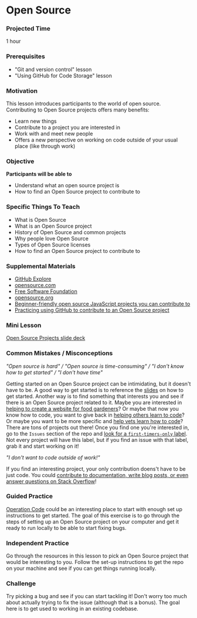 # Open Source

### Projected Time
1 hour

### Prerequisites
- "Git and version control" lesson
- "Using GitHub for Code Storage" lesson

### Motivation
This lesson introduces participants to the world of open source.
Contributing to Open Source projects offers many benefits:
- Learn new things
- Contribute to a project you are interested in
- Work with and meet new people
- Offers a new perspective on working on code outside of your usual place (like through work)

### Objective
**Participants will be able to** 
- Understand what an open source project is
- How to find an Open Source project to contribute to

### Specific Things To Teach
- What is Open Source
- What is an Open Source project
- History of Open Source and common projects
- Why people love Open Source
- Types of Open Source licenses
- How to find an Open Source project to contribute to

### Supplemental Materials
- [GitHub Explore](https://github.com/explore)
- [opensource.com](https://opensource.com/resources/what-open-source)
- [Free Software Foundation](http://www.fsf.org/)
- [opensource.org](https://opensource.org/)
- [Beginner-friendly open source JavaScript projects you can contribute to](https://github.com/MunGell/awesome-for-beginners#javascript)
- [Practicing using GitHub to contribute to an Open Source project](https://egghead.io/courses/how-to-contribute-to-an-open-source-project-on-GitHub)

### Mini Lesson
[Open Source Projects slide deck](https://docs.google.com/presentation/d/13f2I1JbpLNgPcWcAv_HZKKp4-ZeWTcBUDFm-sw2diIk/edit#slide=id.p)

### Common Mistakes / Misconceptions
_"Open source is hard" / "Open source is time-consuming" / "I don't know how to get started" / "I don't have time"_

Getting started on an Open Source project can be intimidating, but it doesn't have to be. A good way to get started is to reference the [slides](https://docs.google.com/presentation/d/13f2I1JbpLNgPcWcAv_HZKKp4-ZeWTcBUDFm-sw2diIk/edit#slide=id.p) on how to get started. Another way is to find something that interests you and see if there is an Open Source project related to it.
Maybe you are interested in [helping to create a website for food gardeners](https://github.com/Growstuff/growstuff)? Or maybe that now you know how to code, you want to give back in [helping others learn to code](https://github.com/freeCodeCamp/freeCodeCamp)? Or maybe you want to be more specific and [help vets learn how to code](https://github.com/OperationCode/operationcode_frontend)?
There are tons of projects out there! Once you find one you're interested in, go to the `Issues` section of the repo and [look for a `first-timers-only` label](http://www.firsttimersonly.com/). Not every project will have this label, but if you find an issue with that label, grab it and start working on it!

_"I don't want to code outside of work!"_

If you find an interesting project, your only contribution doens't have to be just code. You could [contribute to documentation, write blog posts, or even answer questions on Stack Overflow](https://blog.newrelic.com/2014/05/05/open-source_gettingstarted/)!

### Guided Practice
[Operation Code](https://github.com/OperationCode/operationcode_frontend) could be an interesting place to start with enough set up instructions to get started. The goal of this exercise is to go through the steps of setting up an Open Source project on your computer and get it ready to run locally to be able to start fixing bugs.

### Independent Practice
Go through the resources in this lesson to pick an Open Source project that would be interesting to you. Follow the set-up instructions to get the repo on your machine and see if you can get things running locally.

### Challenge
Try picking a bug and see if you can start tackling it! Don't worry too much about actually trying to fix the issue (although that is a bonus). The goal here is to get used to working in an existing codebase.

